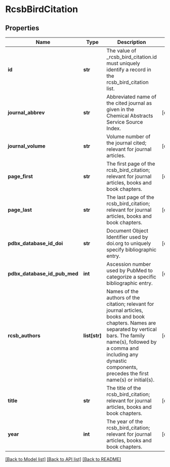 # RcsbBirdCitation

## Properties
Name | Type | Description | Notes
------------ | ------------- | ------------- | -------------
**id** | **str** | The value of _rcsb_bird_citation.id must uniquely identify a record in the  rcsb_bird_citation list. | 
**journal_abbrev** | **str** | Abbreviated name of the cited journal as given in the  Chemical Abstracts Service Source Index. | [optional] 
**journal_volume** | **str** | Volume number of the journal cited; relevant for journal  articles. | [optional] 
**page_first** | **str** | The first page of the rcsb_bird_citation; relevant for journal  articles, books and book chapters. | [optional] 
**page_last** | **str** | The last page of the rcsb_bird_citation; relevant for journal  articles, books and book chapters. | [optional] 
**pdbx_database_id_doi** | **str** | Document Object Identifier used by doi.org to uniquely  specify bibliographic entry. | [optional] 
**pdbx_database_id_pub_med** | **int** | Ascession number used by PubMed to categorize a specific  bibliographic entry. | [optional] 
**rcsb_authors** | **list[str]** | Names of the authors of the citation; relevant for journal  articles, books and book chapters.  Names are separated by vertical bars.   The family name(s), followed by a comma and including any  dynastic components, precedes the first name(s) or initial(s). | [optional] 
**title** | **str** | The title of the rcsb_bird_citation; relevant for journal articles, books  and book chapters. | [optional] 
**year** | **int** | The year of the rcsb_bird_citation; relevant for journal articles, books  and book chapters. | [optional] 

[[Back to Model list]](../README.md#documentation-for-models) [[Back to API list]](../README.md#documentation-for-api-endpoints) [[Back to README]](../README.md)

